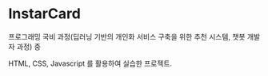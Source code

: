# InstarCard
프로그래밍 국비 과정(딥러닝 기반의 개인화 서비스 구축을 위한 추천 시스템, 챗봇 개발자 과정) 중

HTML, CSS, Javascript 를 활용하여 실습한 프로젝트.
